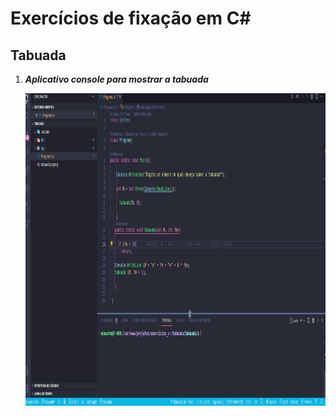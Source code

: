 # Exercícios de fixação em C#

## Tabuada

1. ***Aplicativo console para mostrar a tabuada***

   <p align="center">
       <img width="1024" height="500" src="assets/tabuada.gif">
   </p>

	
															